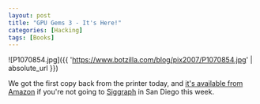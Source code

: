 ```yaml
---
layout: post
title: "GPU Gems 3 - It's Here!"
categories: [Hacking]
tags: [Books]
---
```



![P1070854.jpg]({{ 'https://www.botzilla.com/blog/pix2007/P1070854.jpg' | absolute_url }})


We got the first copy back from the printer today, and <a href="http://www.amazon.com/GPU-Gems-3-Hubert-Nguyen/dp/0321515269/ref=pd_bbs_sr_1/002-6299851-4949649?ie=UTF8&s=books&qid=1186100862&sr=8-1">it's available from Amazon</a> if you're not going to <a href="http://www.siggraph.org/s2007/">Siggraph</a> in San Diego this week.
